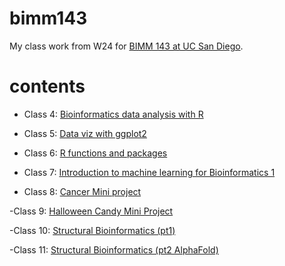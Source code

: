 # bimm143
My class work from W24 for [BIMM 143 at UC San Diego](https://liliajimenez21.github.io/bimm143/).

# contents

- Class 4: [Bioinformatics data analysis with R](https://github.com/LiliaJimenez21/bimm143/blob/main/class04/class4.pdf)

- Class 5: [Data viz with ggplot2](https://github.com/LiliaJimenez21/bimm143/blob/main/class05/Class-5.pdf)

- Class 6: [R functions and packages](https://github.com/LiliaJimenez21/bimm143/blob/main/Class%206%20week%203/class6bimm143.pdf)

- Class 7: [Introduction to machine learning for Bioinformatics 1](https://github.com/LiliaJimenez21/bimm143/blob/main/Class7%20copy/lab7.pdf)

- Class 8: [Cancer Mini project](https://github.com/LiliaJimenez21/bimm143/blob/main/Class%208_mini%20project/class8.pdf)

-Class 9: [Halloween Candy Mini Project](https://github.com/LiliaJimenez21/bimm143/blob/main/Class%209%3A%20Mini%20Project/Class-09.pdf)

-Class 10: [Structural Bioinformatics (pt1)](https://github.com/LiliaJimenez21/bimm143/blob/main/Class%2010/class-10.pdf)

-Class 11: [Structural Bioinformatics (pt2 AlphaFold)](https://github.com/LiliaJimenez21/bimm143/blob/main/Class%2011/class-11.pdf)
